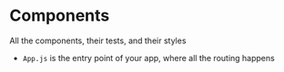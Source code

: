 # Components

All the components, their tests, and their styles

- `App.js` is the entry point of your app, where all the routing happens